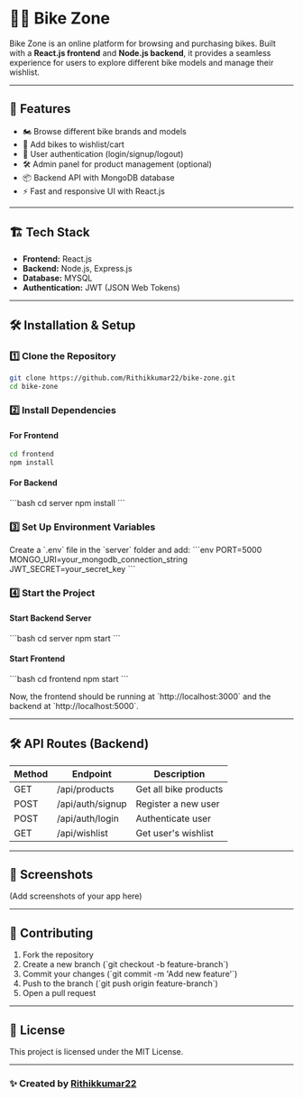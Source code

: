 # 🚴‍♂️ Bike Zone

Bike Zone is an online platform for browsing and purchasing bikes. Built with a **React.js frontend** and **Node.js backend**, it provides a seamless experience for users to explore different bike models and manage their wishlist.

---

## 🚀 Features
- 🏍️ Browse different bike brands and models
- 🛒 Add bikes to wishlist/cart
- 🔐 User authentication (login/signup/logout)
- 🛠️ Admin panel for product management (optional)
- 📦 Backend API with MongoDB database
- ⚡ Fast and responsive UI with React.js

---

## 🏗️ Tech Stack
- **Frontend:** React.js
- **Backend:** Node.js, Express.js
- **Database:** MYSQL
- **Authentication:** JWT (JSON Web Tokens)

---

## 🛠️ Installation & Setup

### 1️⃣ Clone the Repository

```bash
git clone https://github.com/Rithikkumar22/bike-zone.git
cd bike-zone
```

### 2️⃣ Install Dependencies
#### For Frontend
```bash
cd frontend
npm install
```

#### For Backend
\`\`\`bash
cd server
npm install
\`\`\`

### 3️⃣ Set Up Environment Variables
Create a \`.env\` file in the \`server\` folder and add:
\`\`\`env
PORT=5000
MONGO_URI=your_mongodb_connection_string
JWT_SECRET=your_secret_key
\`\`\`

### 4️⃣ Start the Project
#### Start Backend Server
\`\`\`bash
cd server
npm start
\`\`\`

#### Start Frontend
\`\`\`bash
cd frontend
npm start
\`\`\`

Now, the frontend should be running at \`http://localhost:3000\` and the backend at \`http://localhost:5000\`.

---

## 🛠️ API Routes (Backend)
| Method | Endpoint          | Description               |
|--------|------------------|---------------------------|
| GET    | /api/products    | Get all bike products    |
| POST   | /api/auth/signup | Register a new user      |
| POST   | /api/auth/login  | Authenticate user        |
| GET    | /api/wishlist    | Get user's wishlist      |

---

## 📸 Screenshots
(Add screenshots of your app here)

---

## 📌 Contributing
1. Fork the repository
2. Create a new branch (\`git checkout -b feature-branch\`)
3. Commit your changes (\`git commit -m 'Add new feature'\`)
4. Push to the branch (\`git push origin feature-branch\`)
5. Open a pull request

---

## 📜 License
This project is licensed under the MIT License.

---

### ✨ Created by [Rithikkumar22](https://github.com/Rithikkumar22)

